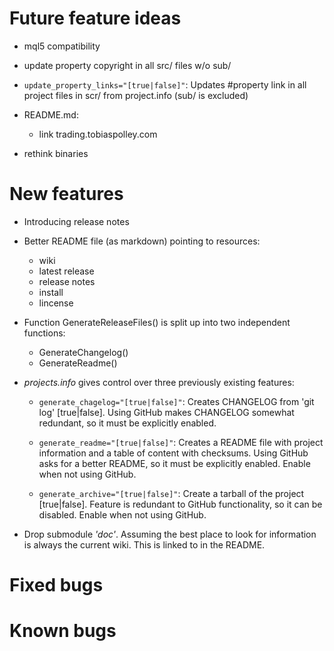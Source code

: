 # Future feature ideas

- mql5 compatibility

- update property copyright in all src/ files w/o sub/

- `update_property_links="[true|false]"`:
  Updates \#property link in all project files in scr/ from project.info
  (sub/ is excluded)

- README.md:
  - link trading.tobiaspolley.com


- rethink binaries

# New features

+ Introducing release notes

+ Better README file (as markdown) pointing to resources:

  - wiki
  - latest release
  - release notes
  - install
  - lincense


+ Function GenerateReleaseFiles() is split up into two independent functions:

  + GenerateChangelog()
  + GenerateReadme()


- _projects.info_ gives control over three previously existing features:

  + `generate_chagelog="[true|false]"`:
    Creates CHANGELOG from 'git log' [true|false].
    Using GitHub makes CHANGELOG somewhat redundant, so it must be explicitly enabled.

  + `generate_readme="[true|false]"`:
    Creates a README file with project information and a table of content with checksums.
    Using GitHub asks for a better README, so it must be explicitly enabled.
    Enable when not using GitHub.

  + `generate_archive="[true|false]"`:
    Create a tarball of the project [true|false].
    Feature is redundant to GitHub functionality, so it can be disabled.
    Enable when not using GitHub.

+ Drop submodule _'doc'_. Assuming the best place to look for information is always the current wiki. This is linked to in the README.


# Fixed bugs

# Known bugs
